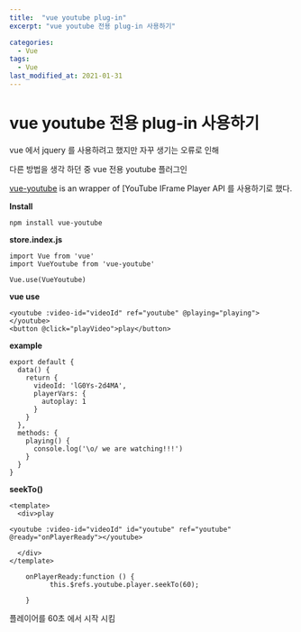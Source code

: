 ```yaml
---
title:  "vue youtube plug-in"
excerpt: "vue youtube 전용 plug-in 사용하기"

categories:
  - Vue
tags:
  - Vue
last_modified_at: 2021-01-31
---
```


# vue youtube 전용 plug-in 사용하기



vue 에서 jquery 를 사용하려고 했지만 자꾸 생기는 오류로 인해 

다른 방법을 생각 하던 중 vue 전용 youtube 플러그인 

[vue-youtube](https://www.npmjs.com/package/vue-youtube) is an wrapper of [YouTube IFrame Player API 를 사용하기로 했다.



**Install**

```
npm install vue-youtube
```



**store.index.js**

```
import Vue from 'vue'
import VueYoutube from 'vue-youtube'
 
Vue.use(VueYoutube)
```



**vue use**

```
<youtube :video-id="videoId" ref="youtube" @playing="playing"></youtube>
<button @click="playVideo">play</button>
```



**example**

```
export default {
  data() {
    return {
      videoId: 'lG0Ys-2d4MA',
      playerVars: {
        autoplay: 1
      }
    }
  },
  methods: {
    playing() {
      console.log('\o/ we are watching!!!')
    }
  }
}
```



**seekTo()**

```
<template>
  <div>play

<youtube :video-id="videoId" id="youtube" ref="youtube"  @ready="onPlayerReady"></youtube>

  </div>
</template>
```

```
    onPlayerReady:function () {
          this.$refs.youtube.player.seekTo(60);

    }
```

플레이어를 60초 에서 시작 시킴
